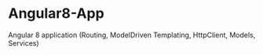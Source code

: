 # Angular8-App
Angular 8 application (Routing, ModelDriven Templating, HttpClient, Models, Services)
